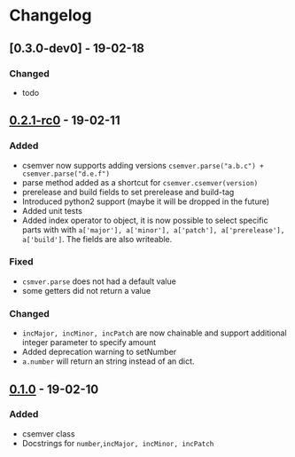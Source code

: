 # Changelog
## [0.3.0-dev0] - 19-02-18
### Changed
* todo

## [0.2.1-rc0] - 19-02-11
### Added
+ csemver now supports adding versions `csemver.parse("a.b.c") + csemver.parse("d.e.f")`
+ parse method added as a shortcut for `csemver.csemver(version)`
+ prerelease and build fields to set prerelease and build-tag
+ Introduced python2 support (maybe it will be dropped in the future)
+ Added unit tests
+ Added index operator to object, it is now possible to select specific parts with
  with `a['major'], a['minor'], a['patch'], a['prerelease'], a['build']`. The fields are also writeable.

### Fixed
* `csmver.parse` does not had a default value
* some getters did not return a value

### Changed
* `incMajor, incMinor, incPatch` are now chainable and support additional integer parameter to specify amount
* Added deprecation warning to setNumber
* `a.number` will return an string instead of an dict.

## [0.1.0] - 19-02-10
### Added
+ csemver class
+ Docstrings for `number`,`incMajor, incMinor, incPatch`

[0.2.1-rc0]: https://github.com/sebi2020/csemver/compare/v0.1.0...v0.2.1-rc0
[0.1.0]: https://github.com/sebi2020/csemver/compare/20f2f6f0810937af5fbc8f1ce7fc3d4a2383b28b...v0.1.0